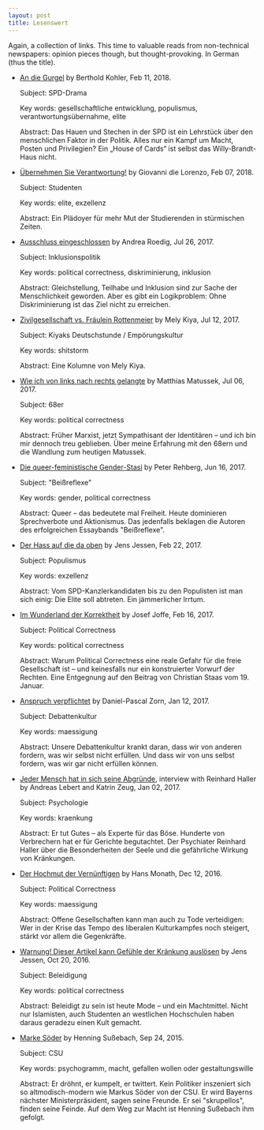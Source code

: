 ```yaml
---
layout: post
title: Lesenswert
---
```


Again, a collection of links. This time to valuable reads from non-technical newspapers: opinion pieces though, but thought-provoking. In German (thus the title).

* [An die Gurgel](http://www.faz.net/aktuell/politik/inland/kommentar-von-berthold-kohler-zur-spd-an-die-gurgel-15443399.html) by Berthold Kohler, Feb 11, 2018. 
   
   Subject: SPD-Drama
   
   Key words: gesellschaftliche entwicklung, populismus, verantwortungsübernahme, elite
   
   Abstract: Das Hauen und Stechen in der SPD ist ein Lehrstück über den menschlichen Faktor in der Politik. Alles nur ein Kampf um Macht, Posten und Privilegien? Ein „House of Cards“ ist selbst das Willy-Brandt-Haus nicht.

* [Übernehmen Sie Verantwortung!](http://www.zeit.de/2018/07/studenten-leben-verantwortung-universitaet-idealismus/komplettansicht) by Giovanni die Lorenzo, Feb 07, 2018. 

   Subject: Studenten
   
   Key words: elite, exzellenz
   
   Abstract: Ein Plädoyer für mehr Mut der Studierenden in stürmischen Zeiten.

* [Ausschluss eingeschlossen](http://www.zeit.de/kultur/2017-07/inklusionspolitik-genderqueer-diskurs-identitaet-10nach8/komplettansicht) by Andrea Roedig, Jul 26, 2017. 

   Subject: Inklusionspolitik
   
   Key words: political correctness, diskriminierung, inklusion
   
   Abstract: Gleichstellung, Teilhabe und Inklusion sind zur Sache der Menschlichkeit geworden. Aber es gibt ein Logikproblem: Ohne Diskriminierung ist das Ziel nicht zu erreichen.

* [Zivilgesellschaft vs. Fräulein Rottenmeier](http://www.zeit.de/kultur/2017-07/forderungen-gesellschaft-peter-taube-olaf-scholz-ruecktritt-deutschstunde) by Mely Kiya, Jul 12, 2017. 

   Subject: Kiyaks Deutschstunde / Empörungskultur
   
   Key words: shitstorm
   
   Abstract: Eine Kolumne von Mely Kiya. 

* [Wie ich von links nach rechts gelangte](http://www.zeit.de/kultur/2017-07/68er-matthias-matussek-rechtspopulismus-identitaere/komplettansicht) by Matthias Matussek, Jul 06, 2017. 

   Subject: 68er
   
   Key words: political correctness
   
   Abstract: Früher Marxist, jetzt Sympathisant der Identitären – und ich bin mir dennoch treu geblieben. Über meine Erfahrung mit den 68ern und die Wandlung zum heutigen Matussek.

* [Die queer-feministische Gender-Stasi](http://www.zeit.de/kultur/2017-06/beissreflexe-judith-butler-queer-sexualitaet-gender/komplettansicht) by Peter Rehberg, Jun 16, 2017. 

   Subject: "Beißreflexe"
   
   Key words: gender, political correctness
   
   Abstract: Queer – das bedeutete mal Freiheit. Heute dominieren Sprechverbote und Aktionismus. Das jedenfalls beklagen die Autoren des erfolgreichen Essaybands "Beißreflexe".

* [Der Hass auf die da oben](http://www.zeit.de/2017/08/populismus-eliten-hass-spd-cdu-afd-kritik/komplettansicht) by Jens Jessen, Feb 22, 2017. 

  Subject: Populismus
  
  Key words: exzellenz
  
  Abstract: Vom SPD-Kanzlerkandidaten bis zu den Populisten ist man sich einig: Die Elite soll abtreten. Ein jämmerlicher Irrtum.

* [Im Wunderland der Korrektheit](http://www.zeit.de/2017/06/political-correctness-moral-gesellschaft-gleichstellung-korrektheit/komplettansicht) by Josef Joffe, Feb 16, 2017. 

  Subject: Political Correctness
  
  Key words: political correctness
  
  Abstract: Warum Political Correctness eine reale Gefahr für die freie Gesellschaft ist – und keinesfalls nur ein konstruierter Vorwurf der Rechten. Eine Entgegnung auf den Beitrag von Christian Staas vom 19. Januar.

* [Anspruch verpflichtet](http://www.zeit.de/kultur/2017-01/debattenkultur-demokratie-konflikte-essay/komplettansicht) by Daniel-Pascal Zorn, Jan 12, 2017. 

   Subject: Debattenkultur
   
   Key words: maessigung
   
   Abstract: Unsere Debattenkultur krankt daran, dass wir von anderen fordern, was wir selbst nicht erfüllen. Und dass wir von uns selbst fordern, was wir gar nicht erfüllen können.

* [Jeder Mensch hat in sich seine Abgründe](http://www.zeit.de/zeit-wissen/2017/01/psychologie-psychiater-gericht-gutachten-verbrecher-interview/komplettansicht), interview with Reinhard Haller by Andreas Lebert and Katrin Zeug, Jan 02, 2017. 

   Subject: Psychologie
   
   Key words: kraenkung
   
   Abstract: Er tut Gutes – als Experte für das Böse. Hunderte von Verbrechern hat er für Gerichte begutachtet. Der Psychiater Reinhard Haller über die Besonderheiten der Seele und die gefährliche Wirkung von Kränkungen.

* [Der Hochmut der Vernünftigen](http://www.zeit.de/politik/2016-12/political-correctness-hochmut-vernunft-liberale-gesellschaft/komplettansicht) by Hans Monath, Dec 12, 2016. 

   Subject: Political Correctness
   
   Key words: maessigung
   
   Abstract: Offene Gesellschaften kann man auch zu Tode verteidigen: Wer in der Krise das Tempo des liberalen Kulturkampfes noch steigert, stärkt vor allem die Gegenkräfte.

* [Warnung! Dieser Artikel kann Gefühle der Kränkung auslösen](http://www.zeit.de/2016/42/beleidigung-kult-islamisten-studenten-political-correctness-macht/komplettansicht) by Jens Jessen, Oct 20, 2016. 

   Subject: Beleidigung
   
   Key words: political correctness
   
   Abstract: Beleidigt zu sein ist heute Mode – und ein Machtmittel. Nicht nur Islamisten, auch Studenten an westlichen Hochschulen haben daraus geradezu einen Kult gemacht.

* [Marke Söder](http://www.zeit.de/2015/37/bayern-csu-markus-soeder-ministerpraesident/komplettansicht) by Henning Sußebach, Sep 24, 2015. 

   Subject: CSU
   
   Key words: psychogramm, macht, gefallen wollen oder gestaltungswille
   
   Abstract: Er dröhnt, er kumpelt, er twittert. Kein Politiker inszeniert sich so altmodisch-modern wie Markus Söder von der CSU. Er wird Bayerns nächster Ministerpräsident, sagen seine Freunde. Er sei "skrupellos", finden seine Feinde. Auf dem Weg zur Macht ist Henning Sußebach ihm gefolgt.
